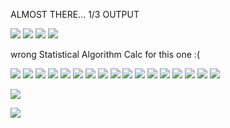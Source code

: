 ALMOST THERE...
1/3 OUTPUT

![](1.PNG)
![](2.PNG)
![](3.PNG)
![](4.PNG)

wrong Statistical Algorithm Calc for this one :(

![](1.1.PNG)
![](2.2.PNG)
![](3.3.PNG)
![](4.4.PNG)
![](5.PNG)
![](6.PNG)
![](7.PNG)
![](8.PNG)
![](9.PNG)
![](10.PNG)
![](11.PNG)
![](12.PNG)
![](13.PNG)
![](14.PNG)
![](15.PNG)
![](16.PNG)
![](17.PNG)

![](18.PNG)

![](20.PNG)

